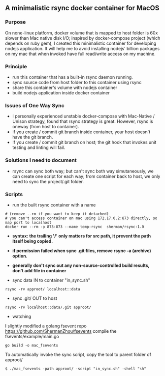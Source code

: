 ## A minimalistic rsync docker container for MacOS

### Purpose
On none-linux platform, docker volume that is mapped to host folder is 60x slower than Mac native disk I/O; inspired by docker-compose project (which depends on ruby gem), I created this minimalistic container for developing nodejs application. It will help me to avoid installing nodejs' billion packages on my mac that when invoked have full read/write access on my machine.

### Principle
- run this container that has a built-in rsync daemon running.
- sync source code from host folder to this container using rsync
- share this container's volume with nodejs container
- build nodejs application inside docker container

### Issues of One Way Sync
- I personally experienced unstable docker-compose with Mac-Native / Unison strategy, found that rsync strategy is great. However, rsync is oneway (from host to container).
- If you create / commit git branch inside container, your host doesn't have the git branch.
- If you create / commit git branch on host; the git hook that invokes unit testing and linting will fail.

### Solutions I need to document
- rsync can sync both way; but can't sync both way simutaneously, we can create one script for each way; from container back to host, we only need to sync the project/.git folder.

### Scripts
- run the built rsync container with a name
``` run the built rsync container with a name.
# (remove --rm if you want to keep it detached)
# you can't access container on mac using 172.17.0.2:873 directly, so map port to localhost
docker run --rm -p 873:873 --name temp-rsync  sherman/rsync:1.0
```
- **syntax: the trailing '/' only matters for src path, it prevent the path itself being copied.**
- **if permission failed when sync .git files, remove rsync -a (archive) option.**
- **generally don't sync out any non-source-controlled build results, don't add file in container**


- sync data IN to container "in_sync.sh"
```
rsync -rv approot/ localhost::data
```

- sync .git/ OUT to host
```
rsync -rv localhost::data/.git approot/
```
- watching

I slightly modified a golang fsevent repo https://github.com/ShermanZhou/fsevents
compile the fsevents/example/main.go
```
go build -o mac_fsevents
```
To automatically invoke the sync script, copy the tool to parent folder of approot/
```
$ ./mac_fsevents -path approot/ -script "in_sync.sh" -shell "sh"
```
